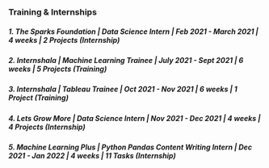 ### Training & Internships

##### 1. The Sparks Foundation | Data Science Intern | Feb 2021 - March 2021 | 4 weeks | 2 Projects (Internship)
##### 2. Internshala | Machine Learning Trainee | July 2021 - Sept 2021 | 6 weeks | 5 Projects (Training)
##### 3. Internshala | Tableau Trainee | Oct 2021 - Nov 2021 | 6 weeks | 1 Project (Training)
##### 4. Lets Grow More | Data Science Intern | Nov 2021 - Dec 2021 | 4 weeks | 4 Projects (Internship)
##### 5. Machine Learning Plus | Python Pandas Content Writing Intern | Dec 2021 - Jan 2022 | 4 weeks | 11 Tasks (Internship)
